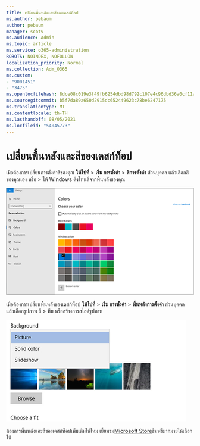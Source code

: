 ```yaml
---
title: เปลี่ยนพื้นหลังและสีของเดสก์ท็อป
ms.author: pebaum
author: pebaum
manager: scotv
ms.audience: Admin
ms.topic: article
ms.service: o365-administration
ROBOTS: NOINDEX, NOFOLLOW
localization_priority: Normal
ms.collection: Adm_O365
ms.custom:
- "9001451"
- "3475"
ms.openlocfilehash: 8dce08c019e3f49fb6254dbd98d792c107e4c96dbd36a0cf11aff70e171e7649
ms.sourcegitcommit: b5f7da89a650d2915dc652449623c78be6247175
ms.translationtype: MT
ms.contentlocale: th-TH
ms.lasthandoff: 08/05/2021
ms.locfileid: "54045773"
---
```

# <a name="change-your-desktop-background-and-colors"></a>เปลี่ยนพื้นหลังและสีของเดสก์ท็อป

เมื่อต้องการเปลี่ยนการตั้งค่าสีของคุณ **ให้ไปที่**  >  **เริ่ม การตั้งค่า**  >  **สีการตั้งค่า** ส่วนบุคคล แล้วเลือกสีของคุณเอง หรือ  >  ให้ Windows ดึงโทนสีจากพื้นหลังของคุณ

![ปรับแต่งสีในแบบWindowsของคุณ](media/windows-personalization-colors.png)

เมื่อต้องการเปลี่ยนพื้นหลังของเดสก์ท็อป **ให้ไปที่**  >  **เริ่ม การตั้งค่า**  >  **พื้นหลังการตั้งค่า** ส่วนบุคคล แล้วเลือกรูปภาพ สี  >  ทึบ หรือสร้างการสไลด์รูปภาพ 

![เปลี่ยนพื้นหลังWindowsพื้นหลังของเดสก์ท็อป](media/windows-desktop-background.png)

ต้องการพื้นหลังและสีของเดสก์ท็อปเพิ่มเติมใช่ไหม เยี่ยมชม[Microsoft Store](https://www.microsoft.com/store/collections/windowsthemes)ธีมฟรีมากมายให้เลือกใช้
